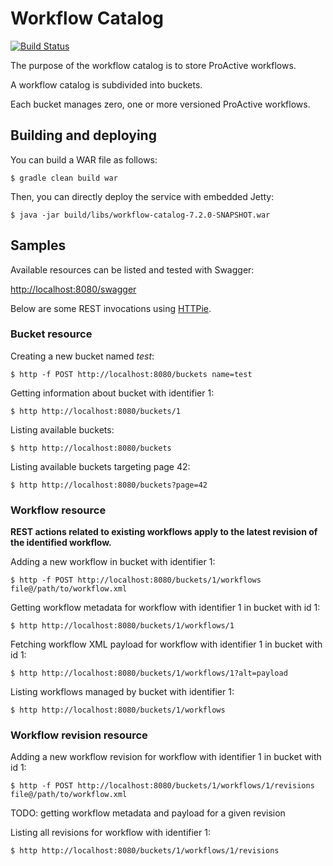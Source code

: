 # Workflow Catalog

[![Build Status](http://jenkins.activeeon.com/job/workflow-catalog/badge/icon)](http://jenkins.activeeon.com/job/workflow-catalog/)

The purpose of the workflow catalog is to store ProActive workflows.

A workflow catalog is subdivided into buckets. 

Each bucket manages zero, one or more versioned ProActive workflows.

## Building and deploying

You can build a WAR file as follows:

```
$ gradle clean build war
```

Then, you can directly deploy the service with embedded Jetty:

```
$ java -jar build/libs/workflow-catalog-7.2.0-SNAPSHOT.war
```

## Samples

Available resources can be listed and tested with Swagger:

[http://localhost:8080/swagger](http://localhost:8080/swagger)

Below are some REST invocations using [HTTPie](https://github.com/jkbrzt/httpie).

### Bucket resource

Creating a new bucket named _test_:
```
$ http -f POST http://localhost:8080/buckets name=test
```

Getting information about bucket with identifier 1:
```
$ http http://localhost:8080/buckets/1
```

Listing available buckets:
```
$ http http://localhost:8080/buckets
```

Listing available buckets targeting page 42:

```
$ http http://localhost:8080/buckets?page=42
```

### Workflow resource

**REST actions related to existing workflows apply to the latest revision of the identified workflow.**

Adding a new workflow in bucket with identifier 1:
```
$ http -f POST http://localhost:8080/buckets/1/workflows file@/path/to/workflow.xml
```

Getting workflow metadata for workflow with identifier 1 in bucket with id 1:
```
$ http http://localhost:8080/buckets/1/workflows/1
```

Fetching workflow XML payload for workflow with identifier 1 in bucket with id 1:
```
$ http http://localhost:8080/buckets/1/workflows/1?alt=payload
```

Listing workflows managed by bucket with identifier 1:
```
$ http http://localhost:8080/buckets/1/workflows
```

### Workflow revision resource

Adding a new workflow revision for workflow with identifier 1 in bucket with id 1:
```
$ http -f POST http://localhost:8080/buckets/1/workflows/1/revisions file@/path/to/workflow.xml
```

TODO: getting workflow metadata and payload for a given revision

Listing all revisions for workflow with identifier 1:
```
$ http http://localhost:8080/buckets/1/workflows/1/revisions
```

